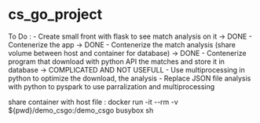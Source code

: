 # cs_go_project

To Do : 
    - Create small front with flask to see match analysis on it -> DONE
    - Contenerize the app -> DONE 
    - Contenerize the match analysis (share volume between host and container for database)  -> DONE
    - Contenerize program that download with python API the matches and store it in database -> COMPLICATED AND NOT USEFULL
    - Use multiprocessing in python to optimize the download, the analysis
    - Replace JSON file analysis with python to pyspark to use parralization and multiprocessing
    

share container with host file : docker run -it --rm -v ${pwd}/demo_csgo:/demo_csgo busybox sh